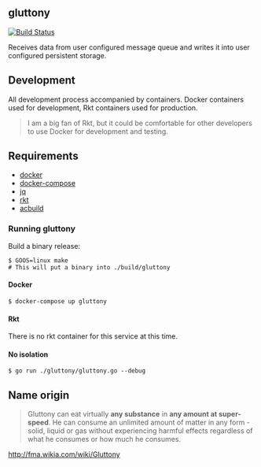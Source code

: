 gluttony
---------

[![Build Status](https://travis-ci.org/cryptounicorns/gluttony.svg?branch=master)](https://travis-ci.org/cryptounicorns/gluttony)

Receives data from user configured message queue and writes it into user configured persistent storage.

## Development

All development process accompanied by containers. Docker containers used for development, Rkt containers used for production.

> I am a big fan of Rkt, but it could be comfortable for other developers to use Docker for development and testing.

## Requirements

- [docker](https://github.com/moby/moby)
- [docker-compose](https://github.com/docker/compose)
- [jq](https://github.com/stedolan/jq)
- [rkt](https://github.com/coreos/rkt)
- [acbuild](https://github.com/containers/build)

### Running gluttony

Build a binary release:

``` console
$ GOOS=linux make
# This will put a binary into ./build/gluttony
```

#### Docker

``` console
$ docker-compose up gluttony
```

#### Rkt

There is no rkt container for this service at this time.

#### No isolation

``` console
$ go run ./gluttony/gluttony.go --debug
```

## Name origin

> Gluttony can eat virtually __any substance__ in __any amount at super-speed__. He can consume an unlimited amount of matter in any form - solid, liquid or gas without experiencing harmful effects regardless of what he consumes or how much he consumes.

http://fma.wikia.com/wiki/Gluttony
